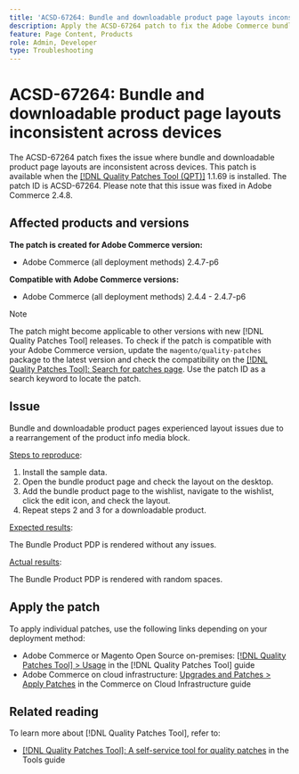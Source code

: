 ```yaml
---
title: 'ACSD-67264: Bundle and downloadable product page layouts inconsistent across devices'
description: Apply the ACSD-67264 patch to fix the Adobe Commerce bundle and Downloadable pages experienced layout issues due to a rearrangement of the product info media block.
feature: Page Content, Products
role: Admin, Developer
type: Troubleshooting
---
```


# ACSD-67264: Bundle and downloadable product page layouts inconsistent across devices

The ACSD-67264 patch fixes the issue where bundle and downloadable product page layouts are inconsistent across devices. This patch is available when the [[!DNL Quality Patches Tool (QPT)]](/help/tools/quality-patches-tool/quality-patches-tool-to-self-serve-quality-patches.md) 1.1.69 is installed. The patch ID is ACSD-67264. Please note that this issue was fixed in Adobe Commerce 2.4.8.

## Affected products and versions

**The patch is created for Adobe Commerce version:**

* Adobe Commerce (all deployment methods) 2.4.7-p6

**Compatible with Adobe Commerce versions:**

* Adobe Commerce (all deployment methods) 2.4.4 - 2.4.7-p6

>[!NOTE]
>
>The patch might become applicable to other versions with new [!DNL Quality Patches Tool] releases. To check if the patch is compatible with your Adobe Commerce version, update the `magento/quality-patches` package to the latest version and check the compatibility on the [[!DNL Quality Patches Tool]: Search for patches page](https://experienceleague.adobe.com/tools/commerce-quality-patches/index.html). Use the patch ID as a search keyword to locate the patch.

## Issue

Bundle and downloadable product pages experienced layout issues due to a rearrangement of the product info media block.

<u>Steps to reproduce</u>:

1. Install the sample data.
1. Open the bundle product page and check the layout on the desktop.
1. Add the bundle product page to the wishlist, navigate to the wishlist, click the edit icon, and check the layout.
1. Repeat steps 2 and 3 for a downloadable product.

<u>Expected results</u>:

The Bundle Product PDP is rendered without any issues.

<u>Actual results</u>:

The Bundle Product PDP is rendered with random spaces.

## Apply the patch

To apply individual patches, use the following links depending on your deployment method:

* Adobe Commerce or Magento Open Source on-premises: [[!DNL Quality Patches Tool] > Usage](/help/tools/quality-patches-tool/usage.md) in the [!DNL Quality Patches Tool] guide
* Adobe Commerce on cloud infrastructure: [Upgrades and Patches > Apply Patches](https://experienceleague.adobe.com/docs/commerce-cloud-service/user-guide/develop/upgrade/apply-patches.html) in the Commerce on Cloud Infrastructure guide

## Related reading

To learn more about [!DNL Quality Patches Tool], refer to:

* [[!DNL Quality Patches Tool]: A self-service tool for quality patches](/help/tools/quality-patches-tool/quality-patches-tool-to-self-serve-quality-patches.md) in the Tools guide
